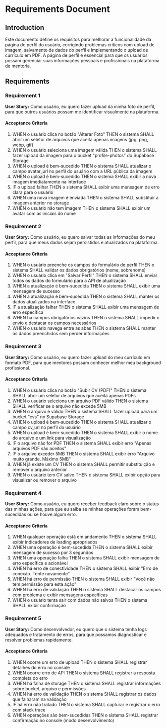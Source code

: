 # Requirements Document

## Introduction

Este documento define os requisitos para melhorar a funcionalidade da página de perfil do usuário, corrigindo problemas críticos com upload de imagem, salvamento de dados do perfil e implementando o upload de currículo em PDF. A página de perfil é essencial para que os usuários possam gerenciar suas informações pessoais e profissionais na plataforma de mentoria.

## Requirements

### Requirement 1

**User Story:** Como usuário, eu quero fazer upload da minha foto de perfil, para que outros usuários possam me identificar visualmente na plataforma.

#### Acceptance Criteria

1. WHEN o usuário clica no botão "Alterar Foto" THEN o sistema SHALL abrir um seletor de arquivos que aceita apenas imagens (jpg, png, webp, gif)
2. WHEN o usuário seleciona uma imagem válida THEN o sistema SHALL fazer upload da imagem para o bucket "profile-photos" do Supabase Storage
3. WHEN o upload é bem-sucedido THEN o sistema SHALL atualizar o campo avatar_url no perfil do usuário com a URL pública da imagem
4. WHEN o upload é bem-sucedido THEN o sistema SHALL exibir a nova imagem imediatamente na interface
5. IF o upload falhar THEN o sistema SHALL exibir uma mensagem de erro clara para o usuário
6. WHEN uma nova imagem é enviada THEN o sistema SHALL substituir a imagem anterior no storage
7. WHEN o usuário não tem imagem THEN o sistema SHALL exibir um avatar com as iniciais do nome

### Requirement 2

**User Story:** Como usuário, eu quero salvar todas as informações do meu perfil, para que meus dados sejam persistidos e atualizados na plataforma.

#### Acceptance Criteria

1. WHEN o usuário preenche os campos do formulário de perfil THEN o sistema SHALL validar os dados obrigatórios (nome, sobrenome)
2. WHEN o usuário clica em "Salvar Perfil" THEN o sistema SHALL enviar todos os dados do formulário para a API de atualização
3. WHEN a atualização é bem-sucedida THEN o sistema SHALL exibir uma mensagem de sucesso
4. WHEN a atualização é bem-sucedida THEN o sistema SHALL manter os dados atualizados na interface
5. IF a atualização falhar THEN o sistema SHALL exibir uma mensagem de erro específica
6. WHEN há campos obrigatórios vazios THEN o sistema SHALL impedir o envio e destacar os campos necessários
7. WHEN o usuário navega entre as abas THEN o sistema SHALL manter os dados preenchidos sem perder informações

### Requirement 3

**User Story:** Como usuário, eu quero fazer upload do meu currículo em formato PDF, para que mentores possam conhecer melhor meu background profissional.

#### Acceptance Criteria

1. WHEN o usuário clica no botão "Subir CV (PDF)" THEN o sistema SHALL abrir um seletor de arquivos que aceita apenas PDFs
2. WHEN o usuário seleciona um arquivo PDF válido THEN o sistema SHALL verificar se o arquivo não excede 5MB
3. WHEN o arquivo é válido THEN o sistema SHALL fazer upload para um bucket "cvs" no Supabase Storage
4. WHEN o upload é bem-sucedido THEN o sistema SHALL atualizar o campo cv_url no perfil do usuário
5. WHEN o upload é bem-sucedido THEN o sistema SHALL exibir o nome do arquivo e um link para visualização
6. IF o arquivo não for PDF THEN o sistema SHALL exibir erro "Apenas arquivos PDF são aceitos"
7. IF o arquivo exceder 5MB THEN o sistema SHALL exibir erro "Arquivo muito grande. Máximo 5MB"
8. WHEN já existe um CV THEN o sistema SHALL permitir substituição e remover o arquivo anterior
9. WHEN o usuário tem CV salvo THEN o sistema SHALL exibir opção para visualizar ou remover o arquivo

### Requirement 4

**User Story:** Como usuário, eu quero receber feedback claro sobre o status das minhas ações, para que eu saiba se minhas operações foram bem-sucedidas ou se houve algum erro.

#### Acceptance Criteria

1. WHEN qualquer operação está em andamento THEN o sistema SHALL exibir indicadores de loading apropriados
2. WHEN uma operação é bem-sucedida THEN o sistema SHALL exibir mensagem de sucesso por 3 segundos
3. WHEN uma operação falha THEN o sistema SHALL exibir mensagem de erro específica e acionável
4. WHEN há erro de conectividade THEN o sistema SHALL exibir "Erro de conexão. Tente novamente"
5. WHEN há erro de permissão THEN o sistema SHALL exibir "Você não tem permissão para esta ação"
6. WHEN há erro de validação THEN o sistema SHALL destacar os campos com problema e exibir mensagens específicas
7. WHEN o usuário tenta sair com dados não salvos THEN o sistema SHALL exibir confirmação

### Requirement 5

**User Story:** Como desenvolvedor, eu quero que o sistema tenha logs adequados e tratamento de erros, para que possamos diagnosticar e resolver problemas rapidamente.

#### Acceptance Criteria

1. WHEN ocorre um erro de upload THEN o sistema SHALL registrar detalhes do erro no console
2. WHEN ocorre erro de API THEN o sistema SHALL registrar a resposta completa do erro
3. WHEN há falha de storage THEN o sistema SHALL registrar informações sobre bucket, arquivo e permissões
4. WHEN há erro de validação THEN o sistema SHALL registrar os dados que falharam na validação
5. IF há erro não tratado THEN o sistema SHALL capturar e registrar o erro com stack trace
6. WHEN operações são bem-sucedidas THEN o sistema SHALL registrar confirmação no console (modo desenvolvimento)